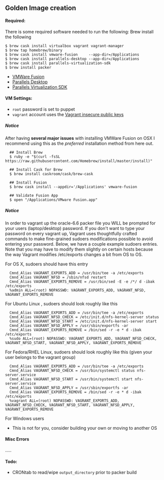 ## Golden Image creation

#### Required:

There is some required software needed to run the following:
Brew install the following
```
$ brew cask install virtualbox vagrant vagrant-manager
$ brew tap homebrew/binary
$ brew cask install vmware-fusion     --app-dir=/Applications
$ brew cask install parallels-desktop --app-dir=/Applications
$ brew cask install parallels-virtualization-sdk
$ brew install packer
```

 * [VMWare Fusion](http://www.vmware.com/go/try-fusionpro-en)
 * [Parallels Desktop](http://buy.parallels.com/329/pl/67432930-eXRF2V6vmrxj02kCvVzZ-1-1-1)
 * [Parallels Virtualization SDK](http://www.parallels.com/download/pvsdk/)


#### VM Settings:

 * `root` password is set to puppet
 * `vagrant` account uses the [Vagrant insecure public keys](https://github.com/mitchellh/vagrant/tree/master/keys)


##### Notice

After having __several major issues__ with installing VMWare Fusion on OSX I recommend using this
as the _preferred_ installation method from here out.

```shell
  ## Install Brew
  $ ruby -e "$(curl -fsSL https://raw.githubusercontent.com/Homebrew/install/master/install)"

  ## Install Cask for Brew
  $ brew install caskroom/cask/brew-cask

  ## Install Fusion
  $ brew cask install --appdir='/Applications' vmware-fusion

  ## Validate Fusion App
  $ open "/Applications/VMware Fusion.app"

```


##### Notice

In order to vagrant up the oracle-6.6 packer file you WILL be prompted for your users (laptop/desktop) password.
If you don't want to type your password on every vagrant up, Vagrant uses thoughtfully crafted commands to make
fine-grained sudoers modifications possible to avoid entering your password. Below, we have a couple example
sudoers entries. Note that you may have to modify them slightly on certain hosts because the way Vagrant modifies
/etc/exports changes a bit from OS to OS.

For OS X, sudoers should have this entry

```script
  Cmnd_Alias VAGRANT_EXPORTS_ADD = /usr/bin/tee -a /etc/exports
  Cmnd_Alias VAGRANT_NFSD = /sbin/nfsd restart
  Cmnd_Alias VAGRANT_EXPORTS_REMOVE = /usr/bin/sed -E -e /*/ d -ibak /etc/exports
  %admin ALL=(root) NOPASSWD: VAGRANT_EXPORTS_ADD, VAGRANT_NFSD, VAGRANT_EXPORTS_REMOVE
```

For Ubuntu Linux , sudoers should look roughly like this

```script
  Cmnd_Alias VAGRANT_EXPORTS_ADD = /usr/bin/tee -a /etc/exports
  Cmnd_Alias VAGRANT_NFSD_CHECK = /etc/init.d/nfs-kernel-server status
  Cmnd_Alias VAGRANT_NFSD_START = /etc/init.d/nfs-kernel-server start
  Cmnd_Alias VAGRANT_NFSD_APPLY = /usr/sbin/exportfs -ar
  Cmnd_Alias VAGRANT_EXPORTS_REMOVE = /bin/sed -r -e * d -ibak /etc/exports
  %sudo ALL=(root) NOPASSWD: VAGRANT_EXPORTS_ADD, VAGRANT_NFSD_CHECK, VAGRANT_NFSD_START, VAGRANT_NFSD_APPLY, VAGRANT_EXPORTS_REMOVE
```

For Fedora/RHEL Linux, sudoers should look roughly like this (given your user belongs to the vagrant group)

```script
  Cmnd_Alias VAGRANT_EXPORTS_ADD = /usr/bin/tee -a /etc/exports
  Cmnd_Alias VAGRANT_NFSD_CHECK = /usr/bin/systemctl status nfs-server.service
  Cmnd_Alias VAGRANT_NFSD_START = /usr/bin/systemctl start nfs-server.service
  Cmnd_Alias VAGRANT_NFSD_APPLY = /usr/sbin/exportfs -ar
  Cmnd_Alias VAGRANT_EXPORTS_REMOVE = /bin/sed -r -e * d -ibak /etc/exports
  %vagrant ALL=(root) NOPASSWD: VAGRANT_EXPORTS_ADD, VAGRANT_NFSD_CHECK, VAGRANT_NFSD_START, VAGRANT_NFSD_APPLY, VAGRANT_EXPORTS_REMOVE
```

For Windows users

 * This is not for you, consider building your own or moving to another OS

#### Misc Errors

.....

#### Todo:

 * CRONtab to read/wipe `output_directory` prior to packer build
